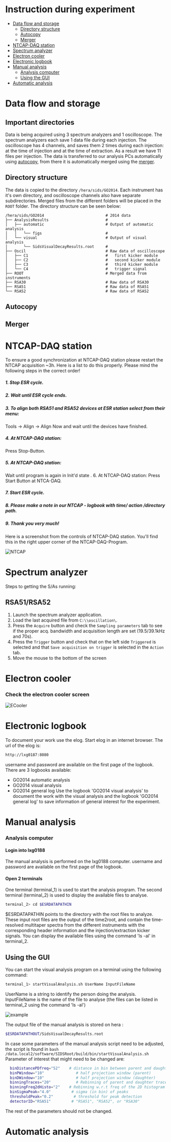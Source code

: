 Instruction during experiment
========

- [Data flow and storage](#user-content-data-flow-and-storage)
    - [Directory structure](#directory-structure)
    - [Autocopy](#autocopy)
    - [Merger](#merger)
- [NTCAP-DAQ station](#user-content-ntcap-daq-station)
- [Spectrum analyzer](#user-content-spectrum-analyzer)
- [Electron cooler](#user-content-electron-cooler)
- [Electronic logbook](#user-content-electronic-logbook)
- [Manual analysis](#user-content-manual-analysis)
    - [Analysis computer](#user-content-analysis-computer)
    - [Using the GUI](#user-content-using-the-gui)
- [Automatic analysis](#user-content-automatic-analysis)



# Data flow and storage

## Important directories

Data is being acquired using 3 spectrum analyzers and 1 oscilloscope. The
spectrum analyzers each save 1 data file during each injection. The
oscilloscope has 4 channels, and saves them 2 times during each injection: at
the time of injection and at the time of extraction. As a result we have 11
files per injection. The data is transferred to our analysis PCs automatically
using [autocopy](#autocopy), from there it is automatically merged using the
[merger](#merger).

## Directory structure

The data is copied to the directory `/hera/sids/GO2014`. Each instrument has
it's own directory, and oscilloscope channels also have separate
subdirectories. Merged files from the different folders will be placed in the
`ROOT` folder. The directory structure can be seen below:

```
/hera/sids/GO2014                           # 2014 data
├── AnalysisResults                         #
│   ├── automatic                           # Output of automatic analysis
│   │   └── figs                            #
│   └── visual                              # Output of visual analysis
│       └── SidsVisualDecayResults.root     #
├── Oscil                                   # Raw data of oscilloscope
│   ├── C1                                  #   first kicker module
│   ├── C2                                  #   second kicker module
│   ├── C3                                  #   third kicker module
│   └── C4                                  #   trigger signal
├── ROOT                                    # Merged data from instruments
├── RSA30                                   # Raw data of RSA30
├── RSA51                                   # Raw data of RSA51
└── RSA52                                   # Raw data of RSA52

```

## Autocopy

## Merger




# NTCAP-DAQ station
To ensure a good synchronization at NTCAP-DAQ station please restart the NTCAP acquisition ~3h. Here is a list to do this properly.
Please mind the following steps in the correct order!
##### 1. Stop ESR cycle.
##### 2. Wait until ESR cycle ends.
##### 3. To align both RSA51 and RSA52 devices at ESR station select from their menu: 
Tools → Align → Align Now and wait until the devices have finished.
##### 4. At NTCAP-DAQ station: 
Press Stop-Button.
##### 5. At NTCAP-DAQ station: 
Wait until program is again in Init'd state . 6. At NTCAP-DAQ station: Press Start Button at NTCA-DAQ.
##### 7. Start ESR cycle.
##### 8. Please make a note in our NTCAP - logbook with time/ action /directory path.
##### 9. Thank you very much!
Here is a screenshot from the controls of NTCAP-DAQ station. 
You'll find this in the right upper corner of the NTCAP-DAQ-Program. 

![NTCAP](figures/NTCAP.png?raw=true "NTCAP")




# Spectrum analyzer

Steps to getting the S/As running:

## RSA51/RSA52

1. Launch the spectrum analyzer application.
2. Load the last acquired file from `C:\\oscillation\`.
3. Press the `Acquire` button and check the `Sampling parameters` tab to see if
   the proper acq. bandwidth and acquisition length are set (19.5/39.1kHz and 
   70s).
4. Press the `Trigger` button and check that on the left side `Triggered` is
   selected and that `Save acquisition on trigger` is selected in the `Action`
   tab.
5. Move the mouse to the bottom of the screen

# Electron cooler

### Check the electron cooler screen

![ECooler](figures/ecoolscreen.png?raw=true "ECooler")


# Electronic logbook

To document your work use the elog. Start elog in an internet browser. The url of the elog is:
  ```bash
http://lxg0187:8080
  ```
username and password are available on the first page of the logbook.
There are 3 logbooks available:
* GO2014 automatic analysis
* GO2014 visual analysis
* GO2014 general log
Use the logbook 'GO2014 visual analysis' to document the work with the visual
analysis and the logbook 'GO2014 general log' to save information of general
interest for the experiment.


# Manual analysis

### Analysis computer

#### Login into lxg0188
The manual analysis is performed on the lxg0188 computer.
username and password are available on the first page of the logbook.

#### Open 2 terminals

One terminal (terminal_1) is used to start the analysis program.
The second terminal (terminal_2) is used to display the available files to
analyse.

  ```bash
terminal_2> cd $ESRDATAPATHIN
  ```

$ESRDATAPATHIN points to the directory with the root files to analyze. These input root files are the output of the time2root, and contain the time-resolved multitaper spectra from the different instruments with the corresponding header information and the injection/extraction kicker signals.
You can display the available files using the command 'ls -al' in terminal_2.


## Using the GUI
You can start the visual analysis program on a terminal using the following command:
  ```bash
  terminal_1> startVisualAnalysis.sh UserName InputFileName
  ```
UserName is a string to identify the person doing the analysis.
InputFileName is the name of the file to analyse (the files can be listed in
terminal_2 using the command 'ls -al')

![example](figures/guiDoc1.png?raw=true "Example")

 The output file of the manual analysis is stored on hera :
  ```bash
  $ESRDATAPATHOUT/SidsVisualDecayResults.root
  ```
 In case some parameters of the manual analysis script need to be adjusted, the script is found in
    ```bash
  /data.local2/software/SIDSRoot/build/bin/startVisualAnalysis.sh
    ```
  Parameter of interest that might need to be changed are:

  ```bash
    binDistancePDfreq="52"    # distance in bin between parent and daughter freq
    binPWindow="10"              # half projection window (parent)
    binDWindow="10"              # half projection window (daughter)
    binningTraces="20"           # Rebinning of parent and daughter traces
    binningFreq2dHisto="2"    # Rebinning w.r.t freq of the 2D histogram
    binSigmaPeak="4.0"         # sigma (in bin) of peaks
    thresholdPeak="0.2"         # threshold for peak detection
    detectorID="RSA51"         # "RSA51", "RSA52", or "RSA30"
  ```

The rest of the parameters should not be changed.


# Automatic analysis






